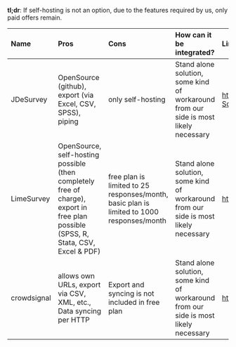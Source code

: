 **tl;dr**: If self-hosting is not an option, due to the features required by us, only paid offers remain.

 |Name|Pros|Cons| How can it be integrated?| Links/Ressources | Monetization
 |:---|:---|:---|:---|:---|:---|
 |JDeSurvey|OpenSource (github), export (via Excel, CSV, SPSS), piping|only self-hosting| Stand alone solution, some kind of workaround from our side is most likely necessary|https://github.com/JD-Software/JDeSurvey| None
 |LimeSurvey|OpenSource, self-hosting possible (then completely free of charge), export in free plan possible (SPSS, R, Stata, CSV, Excel & PDF)|free plan is limited to 25 responses/month, basic plan is limited to 1000 responses/month| Stand alone solution, some kind of workaround from our side is most likely necessary |https://www.limesurvey.org/en/ |Server hosting, Basic plan 29€/month|
 |crowdsignal|allows own URLs, export via CSV, XML, etc., Data syncing per HTTP|Export and syncing is not included in free plan | Stand alone solution, some kind of workaround from our side is most likely necessary | https://crowdsignal.com/| Hosting & Application, Premium 15$/month (includes Export)|